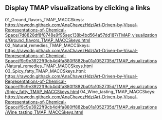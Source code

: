 ## Display TMAP visualizations by clicking a links
01_Ground_flavors_TMAP_MACCSkeys: 
https://rawcdn.githack.com/AnaChavezHdz/Art-Driven-by-Visual-Representations-of-Chemical-Space/7d8828df8f8748e9f95aec138b4bd564a57dd187/TMAP_visualizations/Ground_flavors_TMAP_MACCSkeys.html
02_Natural_remedies_TMAP_MACCSkeys:
https://rawcdn.githack.com/AnaChavezHdz/Art-Driven-by-Visual-Representations-of-Chemical-Space/f9c9e3922ff9cb4d4fa880ff882ba01a1052735d/TMAP_visualizations/Natural_remedies_TMAP_MACCSkeys.html
03_Spicy_fatty_TMAP_MACCSkeys.html:
https://rawcdn.githack.com/AnaChavezHdz/Art-Driven-by-Visual-Representations-of-Chemical-Space/f9c9e3922ff9cb4d4fa880ff882ba01a1052735d/TMAP_visualizations/Spicy_fatty_TMAP_MACCSkeys.html
04_Wine_tasting_TMAP_MACCSkeys:
https://rawcdn.githack.com/AnaChavezHdz/Art-Driven-by-Visual-Representations-of-Chemical-Space/f9c9e3922ff9cb4d4fa880ff882ba01a1052735d/TMAP_visualizations/Wine_tasting_TMAP_MACCSkeys.html
